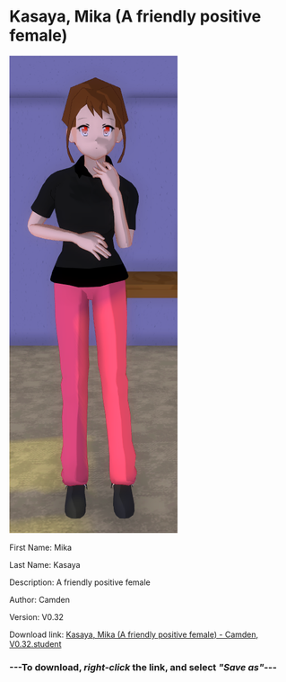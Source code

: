 # Kasaya, Mika (A friendly positive female)

<img src = "https://raw.githubusercontent.com/Arbiter1223/Daigaku-Gurashi-Custom-Students/master/Students/Files/Kasaya%2C%20Mika%20(A%20friendly%20positive%20female).png">

First Name: Mika

Last Name: Kasaya

Description: A friendly positive female

Author: Camden

Version: V0.32

Download link: <a href="https://raw.githubusercontent.com/Arbiter1223/Daigaku-Gurashi-Custom-Students/master/Students/Files/Kasaya%2C%20Mika%20(A%20friendly%20positive%20female)%20-%20Camden%2C%20V0.32.student">Kasaya, Mika (A friendly positive female) - Camden, V0.32.student</a>

### ---**To download, _right-click_ the link, and select _"Save as"_**---
